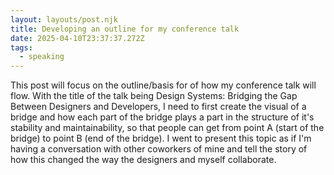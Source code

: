 ```yaml
---
layout: layouts/post.njk
title: Developing an outline for my conference talk
date: 2025-04-10T23:37:37.272Z
tags:
  - speaking
---
```

T﻿his post will focus on the outline/basis for of how my conference talk will flow. With the title of the talk being  Design Systems: Bridging the Gap Between Designers and Developers, I need to first create the visual of a bridge and how each part of the bridge plays a part in the structure of it's stability and maintainability, so that people can get from point A (start of the bridge) to point B (end of the bridge). I went to present this topic as if I'm having a conversation with other coworkers of mine and tell the story of how this changed the way the designers and myself collaborate.